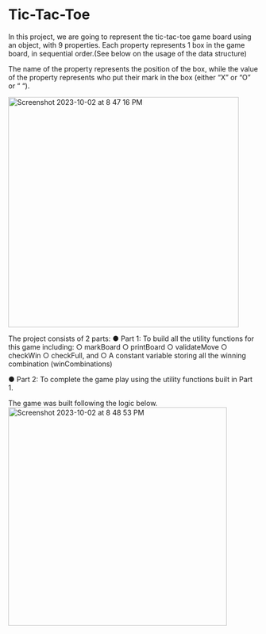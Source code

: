 # Tic-Tac-Toe

In this project, we are going to represent the tic-tac-toe game board using an object, with 9 properties. Each property represents 1 box in the game board, in sequential order.(See below on the usage of the data structure)

The name of the property represents the position of the box, while the value of the property represents who put their mark in the box (either “X” or “O” or “ “).

<img width="464" alt="Screenshot 2023-10-02 at 8 47 16 PM" src="https://github.com/Joannejean/Tic-Tac-Toe/assets/122374913/1cdaa6f0-e022-4014-81b7-9e51471b4030">

The project consists of 2 parts:
● Part 1: To build all the utility functions for this game including:
        ○ markBoard
        ○ printBoard
        ○ validateMove
        ○ checkWin
        ○ checkFull, and
        ○ A constant variable storing all the winning combination
        (winCombinations)
        
● Part 2: To complete the game play using the utility functions built in Part 1. 

The game was built following the logic below.
<img width="440" alt="Screenshot 2023-10-02 at 8 48 53 PM" src="https://github.com/Joannejean/Tic-Tac-Toe/assets/122374913/0f605a04-ca16-4767-9ffa-0a6b60fe9230">
